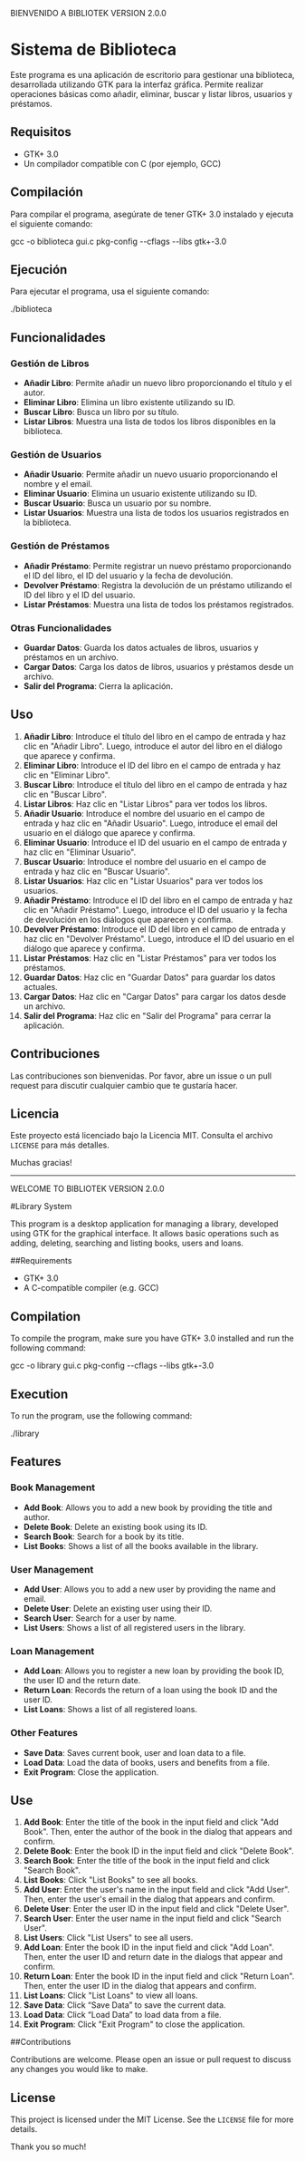 BIENVENIDO A BIBLIOTEK VERSION 2.0.0

# Sistema de Biblioteca

Este programa es una aplicación de escritorio para gestionar una biblioteca, desarrollada utilizando GTK para la interfaz gráfica. Permite realizar operaciones básicas como añadir, eliminar, buscar y listar libros, usuarios y préstamos.

## Requisitos

- GTK+ 3.0
- Un compilador compatible con C (por ejemplo, GCC)

## Compilación

Para compilar el programa, asegúrate de tener GTK+ 3.0 instalado y ejecuta el siguiente comando:

gcc -o biblioteca gui.c pkg-config --cflags --libs gtk+-3.0

## Ejecución

Para ejecutar el programa, usa el siguiente comando:

./biblioteca


## Funcionalidades

### Gestión de Libros

- **Añadir Libro**: Permite añadir un nuevo libro proporcionando el título y el autor.
- **Eliminar Libro**: Elimina un libro existente utilizando su ID.
- **Buscar Libro**: Busca un libro por su título.
- **Listar Libros**: Muestra una lista de todos los libros disponibles en la biblioteca.

### Gestión de Usuarios

- **Añadir Usuario**: Permite añadir un nuevo usuario proporcionando el nombre y el email.
- **Eliminar Usuario**: Elimina un usuario existente utilizando su ID.
- **Buscar Usuario**: Busca un usuario por su nombre.
- **Listar Usuarios**: Muestra una lista de todos los usuarios registrados en la biblioteca.

### Gestión de Préstamos

- **Añadir Préstamo**: Permite registrar un nuevo préstamo proporcionando el ID del libro, el ID del usuario y la fecha de devolución.
- **Devolver Préstamo**: Registra la devolución de un préstamo utilizando el ID del libro y el ID del usuario.
- **Listar Préstamos**: Muestra una lista de todos los préstamos registrados.

### Otras Funcionalidades

- **Guardar Datos**: Guarda los datos actuales de libros, usuarios y préstamos en un archivo.
- **Cargar Datos**: Carga los datos de libros, usuarios y préstamos desde un archivo.
- **Salir del Programa**: Cierra la aplicación.

## Uso

1. **Añadir Libro**: Introduce el título del libro en el campo de entrada y haz clic en "Añadir Libro". Luego, introduce el autor del libro en el diálogo que aparece y confirma.
2. **Eliminar Libro**: Introduce el ID del libro en el campo de entrada y haz clic en "Eliminar Libro".
3. **Buscar Libro**: Introduce el título del libro en el campo de entrada y haz clic en "Buscar Libro".
4. **Listar Libros**: Haz clic en "Listar Libros" para ver todos los libros.
5. **Añadir Usuario**: Introduce el nombre del usuario en el campo de entrada y haz clic en "Añadir Usuario". Luego, introduce el email del usuario en el diálogo que aparece y confirma.
6. **Eliminar Usuario**: Introduce el ID del usuario en el campo de entrada y haz clic en "Eliminar Usuario".
7. **Buscar Usuario**: Introduce el nombre del usuario en el campo de entrada y haz clic en "Buscar Usuario".
8. **Listar Usuarios**: Haz clic en "Listar Usuarios" para ver todos los usuarios.
9. **Añadir Préstamo**: Introduce el ID del libro en el campo de entrada y haz clic en "Añadir Préstamo". Luego, introduce el ID del usuario y la fecha de devolución en los diálogos que aparecen y confirma.
10. **Devolver Préstamo**: Introduce el ID del libro en el campo de entrada y haz clic en "Devolver Préstamo". Luego, introduce el ID del usuario en el diálogo que aparece y confirma.
11. **Listar Préstamos**: Haz clic en "Listar Préstamos" para ver todos los préstamos.
12. **Guardar Datos**: Haz clic en "Guardar Datos" para guardar los datos actuales.
13. **Cargar Datos**: Haz clic en "Cargar Datos" para cargar los datos desde un archivo.
14. **Salir del Programa**: Haz clic en "Salir del Programa" para cerrar la aplicación.

## Contribuciones

Las contribuciones son bienvenidas. Por favor, abre un issue o un pull request para discutir cualquier cambio que te gustaría hacer.

## Licencia

Este proyecto está licenciado bajo la Licencia MIT. Consulta el archivo `LICENSE` para más detalles.

Muchas gracias!


-----------------------------------------------------------------------------------------------------------------------------------------------------------------------------------------------

WELCOME TO BIBLIOTEK VERSION 2.0.0

#Library System

This program is a desktop application for managing a library, developed using GTK for the graphical interface. It allows basic operations such as adding, deleting, searching and listing books, users and loans.

##Requirements

- GTK+ 3.0
- A C-compatible compiler (e.g. GCC)

## Compilation

To compile the program, make sure you have GTK+ 3.0 installed and run the following command:

gcc -o library gui.c pkg-config --cflags --libs gtk+-3.0

## Execution

To run the program, use the following command:

./library


## Features

### Book Management

- **Add Book**: Allows you to add a new book by providing the title and author.
- **Delete Book**: Delete an existing book using its ID.
- **Search Book**: Search for a book by its title.
- **List Books**: Shows a list of all the books available in the library.

### User Management

- **Add User**: Allows you to add a new user by providing the name and email.
- **Delete User**: Delete an existing user using their ID.
- **Search User**: Search for a user by name.
- **List Users**: Shows a list of all registered users in the library.

### Loan Management

- **Add Loan**: Allows you to register a new loan by providing the book ID, the user ID and the return date.
- **Return Loan**: Records the return of a loan using the book ID and the user ID.
- **List Loans**: Shows a list of all registered loans.

### Other Features

- **Save Data**: Saves current book, user and loan data to a file.
- **Load Data**: Load the data of books, users and benefits from a file.
- **Exit Program**: Close the application.

## Use

1. **Add Book**: Enter the title of the book in the input field and click "Add Book". Then, enter the author of the book in the dialog that appears and confirm.
2. **Delete Book**: Enter the book ID in the input field and click "Delete Book".
3. **Search Book**: Enter the title of the book in the input field and click "Search Book".
4. **List Books**: Click "List Books" to see all books.
5. **Add User**: Enter the user's name in the input field and click "Add User". Then, enter the user's email in the dialog that appears and confirm.
6. **Delete User**: Enter the user ID in the input field and click "Delete User".
7. **Search User**: Enter the user name in the input field and click "Search User".
8. **List Users**: Click "List Users" to see all users.
9. **Add Loan**: Enter the book ID in the input field and click "Add Loan". Then, enter the user ID and return date in the dialogs that appear and confirm.
10. **Return Loan**: Enter the book ID in the input field and click "Return Loan". Then, enter the user ID in the dialog that appears and confirm.
11. **List Loans**: Click "List Loans" to view all loans.
12. **Save Data**: Click “Save Data” to save the current data.
13. **Load Data**: Click “Load Data” to load data from a file.
14. **Exit Program**: Click "Exit Program" to close the application.

##Contributions

Contributions are welcome. Please open an issue or pull request to discuss any changes you would like to make.

## License

This project is licensed under the MIT License. See the `LICENSE` file for more details.

Thank you so much!
